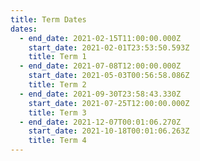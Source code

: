 ```yaml
---
title: Term Dates
dates:
  - end_date: 2021-02-15T11:00:00.000Z
    start_date: 2021-02-01T23:53:50.593Z
    title: Term 1
  - end_date: 2021-07-08T12:00:00.000Z
    start_date: 2021-05-03T00:56:58.086Z
    title: Term 2
  - end_date: 2021-09-30T23:58:43.330Z
    start_date: 2021-07-25T12:00:00.000Z
    title: Term 3
  - end_date: 2021-12-07T00:01:06.270Z
    start_date: 2021-10-18T00:01:06.263Z
    title: Term 4
---
```


